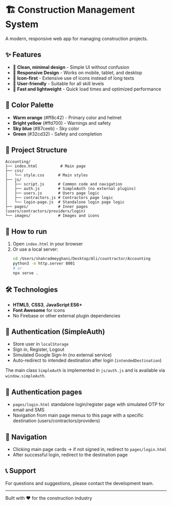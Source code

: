 # 🏗️ Construction Management System

A modern, responsive web app for managing construction projects.

## ✨ Features

- 🎨 **Clean, minimal design** - Simple UI without confusion
- 📱 **Responsive Design** - Works on mobile, tablet, and desktop
- 🔧 **Icon-first** - Extensive use of icons instead of long texts
- 🎯 **User-friendly** - Suitable for all skill levels
- 🚀 **Fast and lightweight** - Quick load times and optimized performance

## 🎨 Color Palette

- **Warm orange** (#ff8c42) - Primary color and helmet
- **Bright yellow** (#ffd700) - Warnings and safety
- **Sky blue** (#87ceeb) - Sky color
- **Green** (#32cd32) - Safety and completion

## 📁 Project Structure

```
Accounting/
├── index.html          # Main page
├── css/
│   └── style.css      # Main styles
├── js/
│   ├── script.js      # Common code and navigation
│   ├── auth.js        # SimpleAuth (no external plugins)
│   ├── users.js       # Users page logic
│   ├── contractors.js # Contractors page logic
│   └── login-page.js  # Standalone login page logic
├── pages/             # Inner pages (users/contractors/providers/login)
└── images/            # Images and icons
```

## 🚀 How to run

1. Open `index.html` in your browser
2. Or use a local server:
   ```bash
   cd /Users/shahradmeyghani/Desktop/Ali/countractor/Accounting
   python3 -m http.server 8001
   # or
   npx serve .
   ```

## 🛠️ Technologies

- **HTML5**, **CSS3**, **JavaScript ES6+**
- **Font Awesome** for icons
- No Firebase or other external plugin dependencies

## 🔐 Authentication (SimpleAuth)

- Store user in `localStorage`
- Sign in, Register, Logout
- Simulated Google Sign-In (no external service)
- Auto-redirect to intended destination after login (`intendedDestination`)

The main class `SimpleAuth` is implemented in `js/auth.js` and is available via `window.simpleAuth`.

## 📄 Authentication pages

- `pages/login.html` standalone login/register page with simulated OTP for email and SMS
- Navigation from main page menus to this page with a specific destination (users/contractors/providers)

## 🧭 Navigation

- Clicking main page cards → if not signed in, redirect to `pages/login.html`
- After successful login, redirect to the destination page

## 📞 Support

For questions and suggestions, please contact the development team.

---

Built with ❤️ for the construction industry
